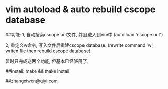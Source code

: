 vim autoload & auto rebuild cscope database
================================
##功能:
1, 自动搜索cscope.out文件, 并且载入到vim中.(auto load 'cscope.out')

2, 重定义w命令, 写入文件后重建cscope database. (rewrite command 'w', writen file then rebuild cscope database)

暂时只完成这两个功能, 但基本已经够用了. 

##Install:
make && make install

##zhangxiwen@qiyi.com

